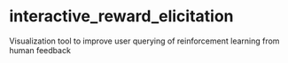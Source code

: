 # interactive_reward_elicitation
Visualization tool to improve user querying of reinforcement learning from human feedback
